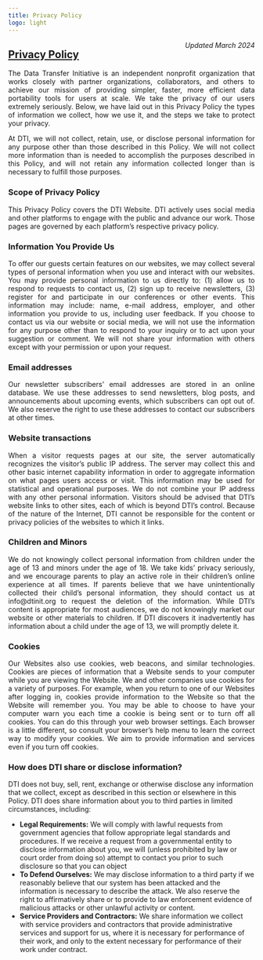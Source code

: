 ```yaml
---
title: Privacy Policy
logo: light
---
```


<i style="float: right;">Updated March 2024</i>
<section  style="text-align: justify; ">
<h2 style="text-decoration: underline">Privacy Policy</h2>
  <p>
    The Data Transfer Initiative is an independent nonprofit organization that works closely with partner organizations, collaborators, and others to achieve our mission of providing simpler, faster, more efficient data portability tools for users at scale. We take the privacy of our users extremely seriously. Below, we have laid out in this Privacy Policy the types of information we collect, how we use it, and the steps we take to protect your privacy.
  </p>
  <p>At DTI, we will not collect, retain, use, or disclose personal information for any purpose other than those described in this Policy. We will not collect more information than is needed to accomplish the purposes described in this Policy, and will not retain any information collected longer than is necessary to fulfill those purposes.</p>

<h3 >Scope of Privacy Policy</h3>
  <p>
This Privacy Policy covers the DTI Website. DTI actively uses social media and other platforms to engage with the public and advance our work. Those pages are governed by each platform’s respective privacy policy.
</p>

<h3 >Information You Provide Us</h3>
<p>
To offer our guests certain features on our websites, we may collect several types of personal information when you use and interact with our websites. You may provide personal information to us directly to: (1) allow us to respond to requests to contact us, (2) sign up to receive newsletters, (3) register for and participate in our conferences or other events. This information may include: name, e-mail address, employer, and other information you provide to us, including user feedback. If you choose to contact us via our website or social media, we will not use the information for any purpose other than to respond to your inquiry or to act upon your suggestion or comment. We will not share your information with others except with your permission or upon your request.
</p>

<h3 >Email addresses</h3>
<p>
Our newsletter subscribers’ email addresses are stored in an online database. We use these addresses to send newsletters, blog posts, and announcements about upcoming events, which subscribers can opt out of. We also reserve the right to use these addresses to contact our subscribers at other times.
</p> 

<h3 >Website transactions</h3>
<p>
When a visitor requests pages at our site, the server automatically recognizes the visitor’s public IP address. The server may collect this and other basic internet capability information in order to aggregate information on what pages users access or visit. This information may be used for statistical and operational purposes. We do not combine your IP address with any other personal information. Visitors should be advised that DTI’s website links to other sites, each of which is beyond DTI’s control. Because of the nature of the Internet, DTI cannot be responsible for the content or privacy policies of the websites to which it links.
</p>

<h3 >Children and Minors</h3>
<p>
We do not knowingly collect personal information from children under the age of 13 and minors under the age of 18.  We take kids’ privacy seriously, and we encourage parents to play an active role in their children’s online experience at all times. If parents believe that we have unintentionally collected their child’s personal information, they should contact us at info@dtinit.org to request the deletion of the information. While DTI’s content is appropriate for most audiences, we do not knowingly market our website or other materials to children. If DTI discovers it inadvertently has information about a child under the age of 13, we will promptly delete it.
</p>

<h3 >Cookies</h3>
<p>
Our Websites also use cookies, web beacons, and similar technologies.  Cookies are pieces of information that a Website sends to your computer while you are viewing the Website.  We and other companies use cookies for a variety of purposes.  For example, when you return to one of our Websites after logging in, cookies provide information to the Website so that the Website will remember you.  You may be able to choose to have your computer warn you each time a cookie is being sent or to turn off all cookies.  You can do this through your web browser settings.  Each browser is a little different, so consult your browser’s help menu to learn the correct way to modify your cookies. We aim to provide information and services even if you turn off cookies.  
</p>

</section>


<section>
  <h3>How does DTI share or disclose information?</h3>
  <div >
    <p class="our-work-intro">
      DTI does not buy, sell, rent, exchange or otherwise disclose any information that we collect, except as described in this section or elsewhere in this Policy. DTI does share information about you to third parties in limited circumstances, including:
    </p>
      <ul class="work-nav-list">
        <li>
         <strong>Legal Requirements:</strong> We will comply with lawful requests from government agencies that follow appropriate legal standards and procedures. If we receive a request from a governmental entity to disclose information about you, we will (unless prohibited by law or court order from doing so) attempt to contact you prior to such disclosure so that you can object
        </li>  
        <li>
          <strong>To Defend Ourselves:</strong> We may disclose information to a third party if we reasonably believe that our system has been attacked and the information is necessary to describe the attack. We also reserve the right to affirmatively share or to provide to law enforcement evidence of malicious attacks or other unlawful activity or content.
        </li>
        <li>
           <strong>Service Providers and Contractors:</strong> We share information we collect with service providers and contractors that provide administrative services and support for us, where it is necessary for performance of their work, and only to the extent necessary for performance of their work under contract. 
        </li>
    </ul>
  </div>
</section>




